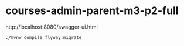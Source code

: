 # courses-admin-parent-m3-p2-full

http://localhost:8080/swagger-ui.html


`./mvnw compile flyway:migrate`

